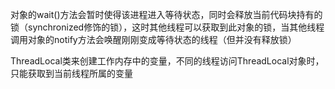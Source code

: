 

对象的wait()方法会暂时使得该进程进入等待状态，同时会释放当前代码块持有的锁（synchronized修饰的锁），这时其他线程可以获取到此对象的锁，当其他线程调用对象的notify方法会唤醒刚刚变成等待状态的线程（但并没有释放锁）



ThreadLocal类来创建工作内存中的变量，不同的线程访问ThreadLocal对象时，只能获取到当前线程所属的变量

